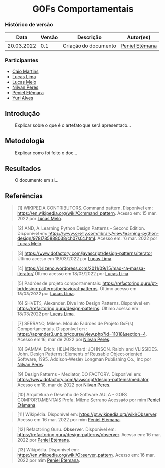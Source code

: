 # <center> GOFs Comportamentais

### Histórico de versão<br>

|Data | Versão | Descrição | Autor(es)|
| -- | -- | -- | -- |
| 20.03.2022 | 0.1 | Criação do documento | [Peniel Etèmana](https://github.com/zpeniel09)|

### Participantes

* [Caio Martins](https://github.com/linktocaio) 
* [Lucas Lima](https://github.com/mibasFerraz) 
* [Lucas Melo](https://github.com/luucas-melo) 
* [Nilvan Peres](https://github.com/NilvanPeres) 
* [Peniel Etèmana](https://github.com/zpeniel09) 
* [Yuri Alves](https://github.com/yuriAlves5)

## Introdução
 
<p align="justify">&emsp;&emsp;
    Explicar sobre o que é o artefato que será apresentado...
</p>


## Metodologia

<p align="justify">&emsp;&emsp; 
    Explicar como foi feito o doc...
</p>

## Resultados

<p align="justify">&emsp;&emsp;
    O documento em si...
</p>


## Referências

> [1] WIKIPEDIA CONTRIBUTORS. Command pattern. Disponível em: <https://en.wikipedia.org/wiki/Command_pattern>. Acesso em: 15 mar. 2022 por [Lucas Melo](https://github.com/luucas-melo).

> [2] AND, A. Learning Python Design Patterns - Second Edition. Disponível em: <https://www.oreilly.com/library/view/learning-python-design/9781785888038/ch07s04.html>. Acesso em: 16 mar. 2022 por [Lucas Melo](https://github.com/luucas-melo).

> [3] https://www.dofactory.com/javascript/design-patterns/iterator Último acesso em 18/03/2022 por [Lucas Lima](https://github.com/mibasFerraz).

> [4] https://brizeno.wordpress.com/2011/09/15/mao-na-massa-iterator/ Último acesso em 18/03/2022 por [Lucas Lima](https://github.com/mibasFerraz).

> [5] Padrões de projeto comportamentais: https://refactoring.guru/pt-br/design-patterns/behavioral-patterns. Último acesso em 18/03/2022 por [Lucas Lima](https://github.com/mibasFerraz).

> [6] SHVETS, Alexander. Dive Into Design Patterns. Disponível em <https://refactoring.guru/design-patterns>. Último acesso em 18/03/2022 por [Lucas Lima](https://github.com/mibasFerraz).

> [7] SERRANO, Milene. Módulo Padrões de Projeto GoF(s) Comportamentais. Disponível em : <https://aprender3.unb.br/course/view.php?id=11018&section=4>. Acesso em 16, mar de 2022 por [Nilvan Peres](https://github.com/NilvanPeres).

> [8] GAMMA, Erich; HELM Richard; JOHNSON, Ralph; and VLISSIDES, John. Design Patterns: Elements of Reusable Object-oriented Software, 1995. Addison-Wesley Longman Publishing Co., Inc por [Nilvan Peres](https://github.com/NilvanPeres).

> [9] Design Patterns - Mediator, DO FACTORY. Disponível em: <https://www.dofactory.com/javascript/design-patterns/mediator>, Acesso em 18, mar de 2022 por [Nilvan Peres](https://github.com/NilvanPeres).

> [10] Arquitetura e Desenho de Software AULA - GOFS COMPORTAMENTAIS Profa. Milene Serrano Acessado por mim [Peniel Etèmana](https://github.com/zpeniel09).

> [11] Wikipédia. Disponível em: <https://pt.wikipedia.org/wiki/Observer>. Acesso em: 16 mar. 2022 por mim [Peniel Etèmana](https://github.com/zpeniel09).

> [12] Refactoring Guru. **Observer**. Disponível em: <https://refactoring.guru/design-patterns/observer>. Acesso em: 16 mar. 2022 por [Peniel Etèmana](https://github.com/zpeniel09).

> [13] Wikipédia. Disponível em: <https://en.wikipedia.org/wiki/Observer_pattern>. Acesso em: 16 mar. 2022 por mim [Peniel Etèmana](https://github.com/zpeniel09).
